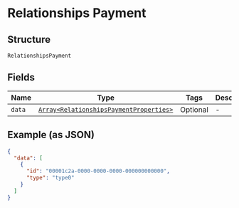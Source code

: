 
# Relationships Payment

## Structure

`RelationshipsPayment`

## Fields

| Name | Type | Tags | Description |
|  --- | --- | --- | --- |
| `data` | [`Array<RelationshipsPaymentProperties>`](../../doc/models/relationships-payment-properties.md) | Optional | - |

## Example (as JSON)

```json
{
  "data": [
    {
      "id": "00001c2a-0000-0000-0000-000000000000",
      "type": "type0"
    }
  ]
}
```

